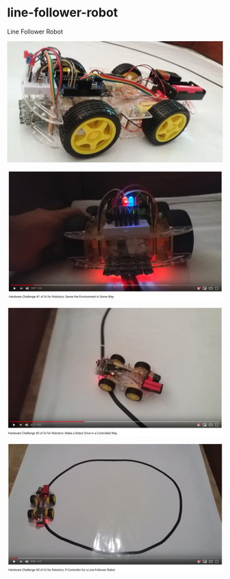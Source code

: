 # line-follower-robot
Line Follower Robot

![Hardware Challenge 0](images/hardware-challenge-0.jpg)

![Hardware Challenge 1](images/hardware-challenge-1.png)

![Hardware Challenge 2](images/hardware-challenge-2.png)

![Hardware Challenge 3](images/hardware-challenge-3.png)
